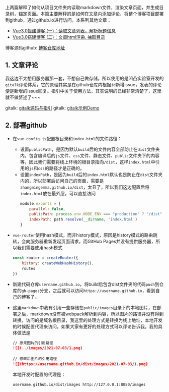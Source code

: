 <!-- ---
title: Vue3.0搭建博客 (三)：文章评论，部署github
date: 2021-07-05
tags: Vue, Blog
--- -->

上两篇解释了如何从项目文件夹内读取markdown文件，渲染文章页面，并生成目录树，锚定页面。本篇主要解释的是如何在文章内添加评论，将整个博客项目部署到github，通过github.io进行访问。本系列其他文章：
* [Vue3.0搭建博客 (一)：读取文章列表，解析标题信息](https://zhangmingemma.github.io/#/post?file=2021-07-03-Blog%201)
* [Vue3.0搭建博客 (二)：文章html渲染, 抽取目录](https://zhangmingemma.github.io/#/post?file=2021-07-03-Blog%202)

博客源码github: [博客仓库地址](https://github.com/zhangmingemma/zhangmingemma.github.io)

## 1. 文章评论

我这边不太想用服务器那一套，不想自己做存储，所以使用的是凹凸实验室开发的`gitalk`评论体系，它的原理其实是在github仓库内根据`id`新增issue，发表的评论便是新增的issue回复。指引中关于使用方法，其实说明的已经非常清楚了，这里就不做赘述了~~~

gitalk: [gitalk源码与指引](https://github.com/gitalk/gitalk)
gitalk: [gitalk示例Demo](https://gitalk.github.io/)

## 2. 部署github

* 在`vue.config.js`配置根目录和`index.html`的文件路径：
  * 设置`publicPath`，是因为默认`build`后的文件内容全部防止在`dist`文件夹内，包含编译后的`js`文件、`css`文件、静态文件、`public`文件夹下的内容等，因此我们需要将线上环境的根目录指向`/dist`，这样`index.html`中引用的`js`和`css`的路径才是正确的。
  * 设置`indexPath`，是因为`build`后的`index.html`默认也是防止在`dist`文件夹内的，所以部署后访问自己的页面，需要是`zhangmingemma.github.io/dist`，太丑了，所以我们这边配置后将`index.html`放在最外层，可以直接访问
    ```javascript
    module.exports = {
        parallel: false,
        publicPath: process.env.NODE_ENV === "production" ? "/dist" : "/",
        indexPath: path.resolve(__dirname, 'index.html')
    }
    ```
* `vue-router`使用hash模式，而非history模式，原因是history模式的路由跳转，会向服务器重新发起页面请求，而GitHub Pages并没有提供服务器，所以我们需要使用hash模式
    ```javascript
    const router = createRouter({
        history: createWebHashHistory(),
        routes
    })
    ```
* 新建代码仓库`username.github.io`，将build后包含dist文件夹的代码`push`到仓库的`gh-pages`分支，之后就可以访问`https://username.github.io`，看到自己的博客了。
* 这里`markdown`中我有引用一些存储在`public/images`目录下的本地图片，在部署之后，markdown没有被webpack解析到内容，所以图片的路径并没有得到转换，访问的是域名根目录，我这里的处理方式是转换为线上地址，本地开发的时候配置代理来访问。如果大家有更好的处理方式可以评论告诉我。我的具体做法是
    ```markdown
    // 原来图片的引用路径
    ![](../images/2021-07-03/1.png)

    // 修改后图片的引用路径
    ![](https://username.github.io/dist/images/2021-07-03/1.png)
    ```

    本地开发时配置的代理是：
    ```
    username.github.io/dist/images http://127.0.0.1:8080/images 
    ```




